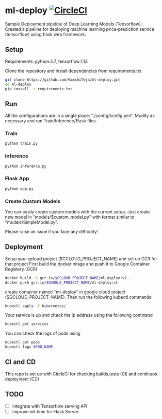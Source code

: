 # ml-deploy [![CircleCI](https://circleci.com/gh/VamshiTeja/ml-deploy.svg?style=svg)](https://circleci.com/gh/VamshiTeja/ml-deploy)

Sample Deployment pipeline of Deep Learning Models (Tensorflow). Created a pipeline for deploying machine learning price-prediction service (tensorflow) using flask web framework. 

## Setup 
Requirements: python:3.7, tensorflow:1.13

Clone the repository and install dependencies from requirements.txt
```bash
git clone https://github.com/VamshiTeja/ml-deploy.git
cd ml-deploy
pip install -r requirements.txt
```

## Run 
All the configurations are in a single place: "./config/config.yml". 
Modify as necessary and run Train/Inference/Flask files.

### Train
```bash
python train.py
```

### Inference
```bash
python inference.py
```

### Flask App
```bash
python app.py
```

### Create Custom Models

You can easily create custom models with the current setup. Just create new model in "models/$custom_model.py" with format similar to "models/SimpleModel.py". 

Please raise an issue if you face any difficulty!

## Deployment
Setup your gcloud project ($GCLOUD_PROJECT_NAME) and set up GCR for that project
First build the docker image and push it to Google Container Registery (GCR)
```bash
docker build -t gcr.io/$GCLOUD_PROJECT_NAME/ml-deploy:v1 .
docker push gcr.io/$GOOGLE_PROJECT_NAME/ml-deploy:v1
```

create container named "ml-deploy" in google cloud project ($GCLOUD_PROJECT_NAME). Then run the following kubectl commands
```bash
kubectl apply -f kubernetes/
```
Your service is up and check the ip address using the following command
```bash
kubectl get services
```
You can check the logs of pods using 
```bash
kubectl get pods
kubectl logs $POD_NAME
```

## CI and CD
This repo is set up with CircleCI for checking builds,tests (CI) and continuos deployment (CD)

## TODO 
- [ ] Integrate with Tensorflow serving API 
- [ ] Improve init time for Flask Server
